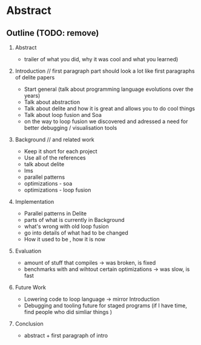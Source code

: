 # Abstract

 
 
## Outline (TODO: remove)

1. Abstract
    - trailer of what you did, why it was cool and what you learned)

2. Introduction // first paragraph part should look a lot like first paragraphs of delite papers
    - Start general (talk about programming language evolutions over the years)
    - Talk about abstraction
    - Talk about delite and how it is great and allows you to do cool things
    - Talk about loop fusion and Soa
    - on the way to loop fusion we discovered and adressed a need for better debugging / visualisation tools

3. Background // and related work
    - Keep it short for each project
    - Use all of the references
    - talk about delite
    - lms
    - parallel patterns
    - optimizations - soa
    - optimizations - loop fusion

4. Implementation
    - Parallel patterns in Delite
    - parts of what is currently in Background
    - what's wrong with old loop fusion
    - go into details of what had to be changed
    - How it used to be , how it is now

5. Evaluation
    - amount of stuff that compiles -> was broken, is fixed
    - benchmarks with and wihtout certain optimizations -> was slow, is fast

6. Future Work
    - Lowering code to loop language -> mirror Introduction
    - Debugging and tooling future for staged programs (if I have time, find people who did simliar things )

7. Conclusion
    - abstract + first paragraph of intro